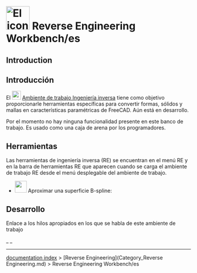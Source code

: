 # <img alt="El icono del Ambiente de trabajo Ingeniería inversa" src=images/Workbench_Reverse_Engineering.svg  style="width:64px;"> Reverse Engineering Workbench/es

## Introduction


<div class="mw-translate-fuzzy">

## Introducción

El <img alt="" src=images/Workbench_Reverse_Engineering.svg  style="width:24px;"> [Ambiente de trabajo Ingeniería inversa](Reverse_Engineering_Workbench/es.md) tiene como objetivo proporcionarle herramientas específicas para convertir formas, sólidos y mallas en características paramétricas de FreeCAD. Aún está en desarrollo.


</div>

Por el momento no hay ninguna funcionalidad presente en este banco de trabajo. Es usado como una caja de arena por los programadores.

## Herramientas

Las herramientas de ingeniería inversa (RE) se encuentran en el menú RE y en la barra de herramientas RE que aparecen cuando se carga el ambiente de trabajo RE desde el menú desplegable del ambiente de trabajo.

-   <img alt="" src=images/FitSurface.svg  style="width:32px;"> Aproximar una superficie B-spline:

## Desarrollo

Enlace a los hilos apropiados en los que se habla de este ambiente de trabajo







_ _

---
[documentation index](../README.md) > [Reverse Engineering](Category_Reverse Engineering.md) > Reverse Engineering Workbench/es

